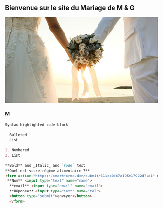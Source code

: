 ## Bienvenue sur le site du Mariage de M & G
![Image of Mariage](https://github.com/GabrielCaz/Moment-Of-Love/blob/gh-pages/couple-mariage-exigences.jpg)
### M
```markdown
Syntax highlighted code block

- Bulleted
- List

1. Numbered
2. List

**Bold** and _Italic_ and `Code` text
**Quel est votre régime alimentaire ?**
<form action="https://smartforms.dev/submit/611ec8db7a195017922d71a1" method="POST">
 **Nom** <input type="text" name="name">
  **email** <input type="email" name="email">
  **Réponse** <input type="text" name="tel">
  <button type="submit">envoyer</button>
  </form>
